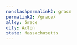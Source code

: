 ```yaml
---
﻿nonslashpermalink2: grace
permalink2: /grace/
alley: Grace
city: Acton
state: Massachusetts
---
```


